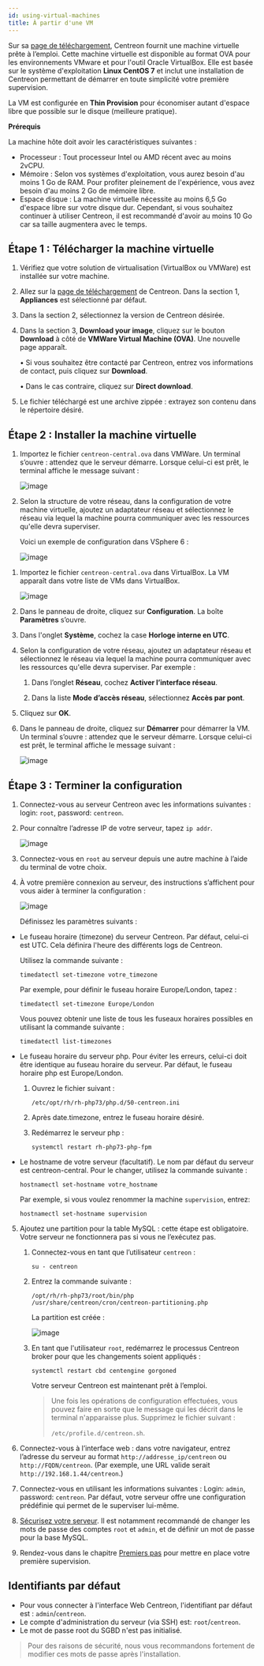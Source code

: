```yaml
---
id: using-virtual-machines
title: À partir d'une VM
---
```


Sur sa [page de téléchargement](https://download.centreon.com), Centreon fournit une machine virtuelle prête à l’emploi. Cette machine virtuelle est disponible au format OVA pour les environnements
VMware et pour l'outil Oracle VirtualBox.
Elle est basée sur le système d'exploitation **Linux CentOS 7** et inclut
une installation de Centreon permettant de démarrer en toute simplicité votre première supervision.

La VM est configurée en **Thin Provision** pour économiser autant d'espace libre que possible sur le disque (meilleure pratique).

**Prérequis**

La machine hôte doit avoir les caractéristiques suivantes :

- Processeur : Tout processeur Intel ou AMD récent avec au moins 2vCPU.
- Mémoire : Selon vos systèmes d'exploitation, vous aurez besoin d'au moins 1 Go
  de RAM. Pour profiter pleinement de l'expérience, vous avez besoin d'au moins
  2 Go de mémoire libre.
- Espace disque : La machine virtuelle nécessite au moins 6,5 Go d'espace libre
  sur votre disque dur. Cependant, si vous souhaitez continuer à utiliser Centreon,
  il est recommandé d'avoir au moins 10 Go car sa taille augmentera avec le temps.

## Étape 1 : Télécharger la machine virtuelle

1. Vérifiez que votre solution de virtualisation (VirtualBox ou VMWare) est installée sur votre machine.

2. Allez sur la [page de téléchargement](https://download.centreon.com) de Centreon. Dans la section 1, **Appliances** est sélectionné par défaut.

3. Dans la section 2, sélectionnez la version de Centreon désirée.

4. Dans la section 3, **Download your image**, cliquez sur le bouton **Download** à côté de **VMWare Virtual Machine (OVA)**. Une nouvelle page apparaît.

    • Si vous souhaitez être contacté par Centreon, entrez vos informations de contact, puis
cliquez sur **Download**.

    • Dans le cas contraire, cliquez sur **Direct download**.

5. Le fichier téléchargé est une archive zippée : extrayez son contenu dans le répertoire désiré.

## Étape 2 : Installer la machine virtuelle

<!--DOCUSAURUS_CODE_TABS-->

<!--Environnement VMware-->

1. Importez le fichier `centreon-central.ova` dans VMWare. Un terminal s’ouvre : attendez que le serveur démarre. Lorsque celui-ci est prêt, le terminal affiche le message suivant :
    
    ![image](../../assets/installation/VMW1.png)

2. Selon la structure de votre réseau, dans la configuration de votre machine virtuelle, ajoutez un adaptateur réseau et sélectionnez le réseau via lequel la machine pourra communiquer avec les ressources qu'elle devra superviser.

    Voici un exemple de configuration dans VSphere 6 :

    ![image](../../assets/installation/VMW_network_adapter.png)

<!--Oracle VirtualBox-->

1. Importez le fichier `centreon-central.ova` dans VirtualBox. La VM apparaît dans votre liste de VMs dans VirtualBox.

    ![image](../../assets/installation/VB2.png)

2. Dans le panneau de droite, cliquez sur **Configuration**. La boîte **Paramètres** s’ouvre.

3. Dans l'onglet **Système**, cochez la case
**Horloge interne en UTC**.

4. Selon la configuration de votre réseau, ajoutez un adaptateur réseau et sélectionnez le réseau via lequel la machine pourra communiquer avec les ressources qu'elle devra superviser. Par exemple :
  
    1. Dans l’onglet **Réseau**, cochez **Activer l’interface réseau**.

    2. Dans la liste **Mode d’accès réseau**, sélectionnez **Accès par pont**.

5. Cliquez sur **OK**.

6. Dans le panneau de droite, cliquez sur **Démarrer** pour démarrer la VM. Un terminal s’ouvre : attendez que le serveur démarre. Lorsque celui-ci est prêt, le terminal affiche le message suivant :

    ![image](../../assets/installation/terminal_ready.png)

<!--END_DOCUSAURUS_CODE_TABS-->

## Étape 3 : Terminer la configuration

1. Connectez-vous au serveur Centreon avec les informations suivantes : login: `root`, password: `centreon`.

2. Pour connaître l’adresse IP de votre serveur, tapez `ip addr`.

    ![image](../../assets/installation/ip_addr.png)

3. Connectez-vous en `root` au serveur depuis une autre machine à l’aide du terminal de votre choix.

4. À votre première connexion au serveur, des instructions s’affichent pour vous aider à terminer la
configuration :

    ![image](../../assets/installation/terminal_centreon.png)

    Définissez les paramètres suivants :

- Le fuseau horaire (timezone) du serveur Centreon. Par défaut, celui-ci est UTC. Cela définira l'heure des différents logs de Centreon.

    Utilisez la commande suivante :

    ```timedatectl set-timezone votre_timezone```

    Par exemple, pour définir le fuseau horaire Europe/London, tapez :

    ```timedatectl set-timezone Europe/London```

    Vous pouvez obtenir une liste de tous les fuseaux horaires possibles en utilisant la commande suivante :

    ```timedatectl list-timezones```    

- Le fuseau horaire du serveur php. Pour éviter les erreurs, celui-ci doit être identique au fuseau horaire du serveur. Par défaut, le fuseau horaire php est Europe/London.
    1. Ouvrez le fichier suivant :

        ```/etc/opt/rh/rh-php73/php.d/50-centreon.ini```

    2. Après date.timezone, entrez le fuseau horaire désiré.

    3. Redémarrez le serveur php :

        ```systemctl restart rh-php73-php-fpm``` 

- Le hostname de votre serveur (facultatif). Le nom par défaut du serveur est centreon-central. Pour le
changer, utilisez la commande suivante :

  ```hostnamectl set-hostname votre_hostname```

  Par exemple, si vous voulez renommer la machine `supervision`,
entrez:

  ```hostnamectl set-hostname supervision```

5. Ajoutez une partition pour la table MySQL : cette étape est obligatoire. Votre serveur ne
fonctionnera pas si vous ne l’exécutez pas.

    1. Connectez-vous en tant que l’utilisateur `centreon` :

        ```su - centreon```

    2. Entrez la commande suivante :

        ```/opt/rh/rh-php73/root/bin/php /usr/share/centreon/cron/centreon-partitioning.php```
  
        La partition est créée :

        ![image](../../assets/installation/partition_created.png)

    3. En tant que l'utilisateur `root`, redémarrez le processus Centreon broker pour que les changements soient appliqués :
    
        ```systemctl restart cbd centengine gorgoned```

        Votre serveur Centreon est maintenant prêt à l’emploi.
 
        >Une fois les opérations de configuration effectuées, vous pouvez faire en sorte que le message qui les décrit dans le terminal n'apparaisse plus. Supprimez le fichier suivant :
        >
        >```/etc/profile.d/centreon.sh```.

6. Connectez-vous à l’interface web : dans votre navigateur, entrez l’adresse du serveur au format
`http://addresse_ip/centreon` ou `http://FQDN/centreon`. (Par exemple, une URL valide serait
`http://192.168.1.44/centreon`.)

7. Connectez-vous en utilisant les informations suivantes : Login: `admin`, password: `centreon`. Par défaut, votre serveur offre une configuration prédéfinie qui permet de le superviser lui-même.

8. [Sécurisez votre serveur](../../administration/secure-platform.html). Il est notamment recommandé de changer les mots de passe des comptes `root` et `admin`, et
de définir un mot de passe pour la base MySQL.

9. Rendez-vous dans le chapitre [Premiers pas](../../getting-started/installation-first-steps.html)
pour mettre en place votre première supervision.

## Identifiants par défaut

- Pour vous connecter à l'interface Web Centreon, l'identifiant par défaut est : `admin`/`centreon`.
- Le compte d'administration du serveur (via SSH) est: `root`/`centreon`.
- Le mot de passe root du SGBD n'est pas initialisé.

> Pour des raisons de sécurité, nous vous recommandons fortement de modifier ces mots de passe après l'installation.
